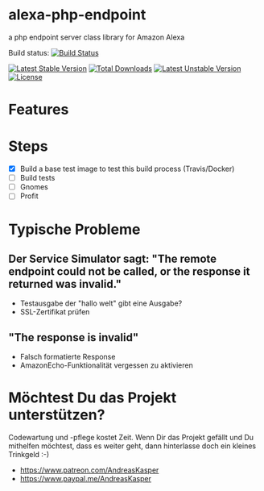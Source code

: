 # alexa-php-endpoint
a php endpoint server class library for Amazon Alexa

Build status: [![Build Status](https://travis-ci.org/andreaskasper/alexa-php-endpoint.svg)](https://travis-ci.org/andreaskasper/alexa-php-endpoint)

[![Latest Stable Version](https://poser.pugx.org/andreaskasper/alexa-php-endpoint/v/stable.svg)](https://packagist.org/packages/andreaskasper/alexa-php-endpoint) [![Total Downloads](https://poser.pugx.org/andreaskasper/alexa-php-endpoint/downloads)](https://packagist.org/packages/andreaskasper/alexa-php-endpoint) [![Latest Unstable Version](https://poser.pugx.org/andreaskasper/alexa-php-endpoint/v/unstable.svg)](https://packagist.org/packages/andreaskasper/alexa-php-endpoint) [![License](https://poser.pugx.org/andreaskasper/alexa-php-endpoint/license.svg)](https://packagist.org/packages/andreaskasper/alexa-php-endpoint)

# Features

# Steps
- [x] Build a base test image to test this build process (Travis/Docker)
- [ ] Build tests
- [ ] Gnomes
- [ ] Profit

# Typische Probleme
## Der Service Simulator sagt: "The remote endpoint could not be called, or the response it returned was invalid."
 - Testausgabe der "hallo welt" gibt eine Ausgabe?
 - SSL-Zertifikat prüfen
 
## "The response is invalid"
 - Falsch formatierte Response
 - AmazonEcho-Funktionalität vergessen zu aktivieren
 
# Möchtest Du das Projekt unterstützen?
Codewartung und -pflege kostet Zeit.
Wenn Dir das Projekt gefällt und Du mithelfen möchtest, dass es weiter geht, dann hinterlasse doch ein kleines Trinkgeld :-)
- https://www.patreon.com/AndreasKasper
- https://www.paypal.me/AndreasKasper